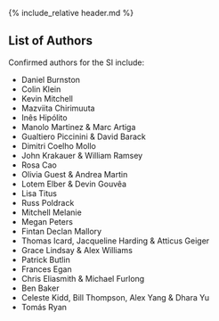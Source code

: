 {% include_relative header.md %}

## List of Authors

Confirmed authors for the SI include:

- Daniel Burnston
- Colin Klein
- Kevin Mitchell
- Mazviita Chirimuuta
- Inês Hipólito
- Manolo Martinez & Marc Artiga
- Gualtiero Piccinini & David Barack
- Dimitri Coelho Mollo
- John Krakauer & William Ramsey
- Rosa Cao
- Olivia Guest & Andrea Martin
- Lotem Elber & Devin Gouvêa
- Lisa Titus
- Russ Poldrack
- Mitchell Melanie
- Megan Peters
- Fintan Declan Mallory
- Thomas Icard, Jacqueline Harding & Atticus Geiger
- Grace Lindsay & Alex Williams
- Patrick Butlin
- Frances Egan
- Chris Eliasmith & Michael Furlong
- Ben Baker
- Celeste Kidd, Bill Thompson, Alex Yang & Dhara Yu
- Tomás Ryan
